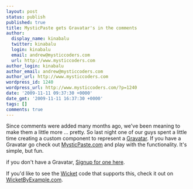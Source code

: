 ```yaml
---
layout: post
status: publish
published: true
title: MysticPaste gets Gravatar's in the comments
author:
  display_name: kinabalu
  twitter: kinabalu
  login: kinabalu
  email: andrew@mysticcoders.com
  url: http://www.mysticcoders.com
author_login: kinabalu
author_email: andrew@mysticcoders.com
author_url: http://www.mysticcoders.com
wordpress_id: 1240
wordpress_url: http://www.mysticcoders.com/?p=1240
date: '2009-11-11 09:37:30 +0000'
date_gmt: '2009-11-11 16:37:30 +0000'
tags: []
comments: true
---
```

Since comments were added many months ago, we've been meaning to make them a little more ... pretty.  So last night one of our guys spent a little time creating a custom component to represent a <a href="http://gravatar.com" target="_blank">Gravatar</a>.  If you have a Gravatar go check out <a href="http://mysticpaste.com" target="_blank">MysticPaste.com</a> and play with the functionality.  It's simple, but fun.

if you don't have a Gravatar, <a href="http://en.gravatar.com/site/signup" target="_blank">Signup for one here</a>.

If you'd like to see the <a href="http://wicket.apache.org" target="_blank">Wicket</a> code that supports this, check it out on <a href="http://wicketbyexample.com/a-gravatar-image-component-for-wicket/">WicketByExample.com</a>.

